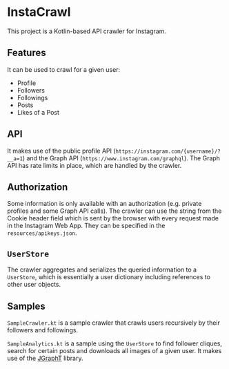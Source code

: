 # InstaCrawl

This project is a Kotlin-based API crawler for Instagram. 

## Features

It can be used to crawl for a given user:
- Profile
- Followers
- Followings
- Posts
- Likes of a Post

## API

It makes use of the public profile API (`https://instagram.com/{username}/?__a=1`) and the Graph API (`https://www.instagram.com/graphql`).
The Graph API has rate limits in place, which are handled by the crawler.

## Authorization

Some information is only available with an authorization (e.g. private profiles and some Graph API calls).
The crawler can use the string from the Cookie header field which is sent by the browser with every request made in the Instagram Web App.
They can be specified in the `resources/apikeys.json`.

## `UserStore`

The crawler aggregates and serializes the queried information to a `UserStore`, which is essentially a user dictionary including references to other user objects.

## Samples

`SampleCrawler.kt` is a sample crawler that crawls users recursively by their followers and followings.

`SampleAnalytics.kt` is a sample using the `UserStore` to find follower cliques, search for certain posts and downloads all images of a given user.
It makes use of the [JGraphT](https://jgrapht.org/) library.
